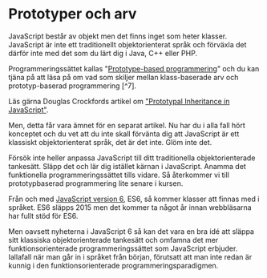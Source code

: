 ---
...
Prototyper och arv
==================================

JavaScript består av objekt men det finns inget som heter klasser. JavaScript är inte ett traditionellt objektorienterat språk och förväxla det därför inte med det som du lärt dig i Java, C++ eller PHP.

Programmeringssättet kallas "[Prototype-based programmering](http://en.wikipedia.org/wiki/Prototype-based_programming)" och du kan tjäna på att läsa på om vad som skiljer mellan klass-baserade arv och prototyp-baserad programmering [^7].

Läs gärna Douglas Crockfords artikel om ["Prototypal Inheritance in JavaScript"](http://javascript.crockford.com/prototypal.html).

Men, detta får vara ämnet för en separat artikel. Nu har du i alla fall hört konceptet och du vet att du inte skall förvänta dig att JavaScript är ett klassiskt objektorienterat språk, det är det inte. Glöm inte det.

Försök inte heller anpassa JavaScript till ditt traditionella objektorienterade tankesätt. Släpp det och lär dig istället kärnan i JavaScript. Anamma det funktionella programmeringssättet tills vidare. Så återkommer vi till prototypbaserad programmering lite senare i kursen.

Från och med [JavaScript version 6](https://github.com/lukehoban/es6features/blob/master/README.md), ES6, så kommer klasser att finnas med i språket. ES6 släpps 2015 men det kommer ta något år innan webbläsarna har fullt stöd för ES6. 

Men oavsett nyheterna i JavaScript 6 så kan det vara en bra idé att släppa sitt klassiska objektorienterade tankesätt och omfamna det mer funktionsorienterade programmeringssättet som JavaScript erbjuder. Iallafall när man går in i språket från början, förutsatt att man inte redan är kunnig i den funktionsorienterade programmeringsparadigmen.
